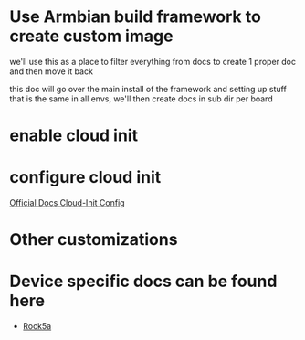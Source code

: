 # Use Armbian build framework to create custom image

we'll use this as a place to filter everything from docs to create 1 proper doc and then move it back

this doc will go over the main install of the framework and setting up stuff that is the same in all envs, we'll then create docs in sub dir per board

# enable cloud init

# configure cloud init

[Official Docs Cloud-Init Config](https://cloudinit.readthedocs.io/en/latest/reference/examples.html)


# Other customizations


# Device specific docs can be found here
- [Rock5a](./rock5a/readme.md)



